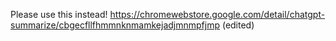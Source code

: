 
Please use this instead!
https://chromewebstore.google.com/detail/chatgpt-summarize/cbgecfllfhmmnknmamkejadjmnmpfjmp (edited) 

